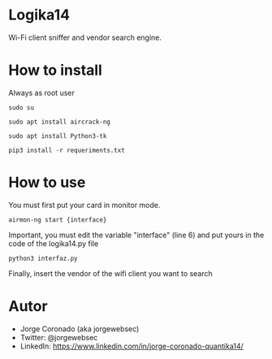 # Logika14
Wi-Fi client sniffer and vendor search engine.

# How to install

Always as root user

` sudo su `

` sudo apt install aircrack-ng `

` sudo apt install Python3-tk `

` pip3 install -r requeriments.txt `

# How to use

You must first put your card in monitor mode.

`airmon-ng start {interface}`

Important, you must edit the variable "interface" (line 6) and put yours in the code of the logika14.py file

`python3 interfaz.py`

Finally, insert the vendor of the wifi client you want to search

# Autor

* Jorge Coronado (aka jorgewebsec)
* Twitter: @jorgewebsec
* LinkedIn: https://www.linkedin.com/in/jorge-coronado-quantika14/



